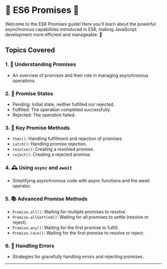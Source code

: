 # 🌟 ES6 Promises 🌟

Welcome to the ES6 Promises guide! Here you'll learn about the powerful asynchronous capabilities introduced in ES6, making JavaScript development more efficient and manageable. 🚀

## Topics Covered

### 1. 🔑 Understanding Promises
   - An overview of promises and their role in managing asynchronous operations.

### 2. 🌊 Promise States
   - Pending: Initial state, neither fulfilled nor rejected.
   - Fulfilled: The operation completed successfully.
   - Rejected: The operation failed.

### 3. 🔧 Key Promise Methods
   - `then()`: Handling fulfillment and rejection of promises.
   - `catch()`: Handling promise rejection.
   - `resolve()`: Creating a resolved promise.
   - `reject()`: Creating a rejected promise.

### 4. 🕰️ Using `async` and `await`
   - Simplifying asynchronous code with async functions and the await operator.

### 5. 📚 Advanced Promise Methods
   - `Promise.all()`: Waiting for multiple promises to resolve.
   - `Promise.allSettled()`: Waiting for all promises to settle (resolve or reject).
   - `Promise.any()`: Waiting for the first promise to fulfill.
   - `Promise.race()`: Waiting for the first promise to resolve or reject.

### 6. 🚫 Handling Errors
   - Strategies for gracefully handling errors and rejecting promises.

---
